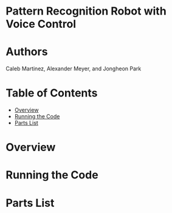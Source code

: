 # Pattern Recognition Robot with Voice Control
# Authors
Caleb Martinez, Alexander Meyer, and Jongheon Park
# Table of Contents
- [Overview](docs/README.md#overview)
- [Running the Code](docs/README.md#runningthecode)
- [Parts List](docs/README.md#partslist)

# Overview
# Running the Code
# Parts List
